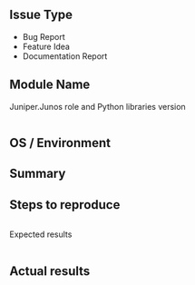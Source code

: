 <!---
Verify first that your issue/request is not already reported on GitHub. -->

Issue Type
------
<!--- Pick one below and delete the rest -->
 - Bug Report
 - Feature Idea
 - Documentation Report

Module Name
------
<!--- Insert, BELOW THIS COMMENT, the name of the module, plugin, task or feature
-->

Juniper.Junos role and Python libraries version
<!--- Paste, BELOW THIS COMMENT, verbatim output from "ansible --version" and  "pip freeze" between quotes below 
Also provide the version of Juniper.junos role-->
```

```

OS / Environment
------
<!--- Mention, the JUNOS version and firmware model you are trying to control-->

Summary
------
<!--- Explain the problem briefly -->

Steps to reproduce
------
<!--- For bugs, show exactly how to reproduce the problem, using a minimal test-case.
For new features, show how the feature would be used. -->

<!--- Paste example playbooks or commands between quotes below -->
```yaml

```

<!--- You can also paste gist.github.com links for larger files -->

Expected results
<!--- What did you expect to happen when running the steps above? -->
```

```
Actual results
------
<!--- What actually happened? If possible run with extra verbosity (-vvvv) -->

<!--- Paste verbatim command output between quotes below -->
```

```
